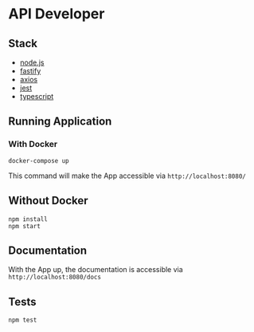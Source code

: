 # API Developer

## Stack

-   [node.js](https://nodejs.org/en/)
-   [fastify](https://www.fastify.io/)
-   [axios](https://github.com/axios/axios)
-   [jest](https://jestjs.io/)
-   [typescript](https://www.typescriptlang.org/)

## Running Application

### With Docker

```
docker-compose up
```

This command will make the App accessible via `http://localhost:8080/`

## Without Docker

```
npm install
npm start
```

## Documentation

With the App up, the documentation is accessible via `http://localhost:8080/docs`

## Tests

```
npm test
```
